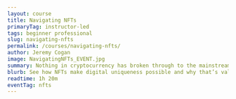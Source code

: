 ```yaml
---
layout: course
title: Navigating NFTs
primaryTag: instructor-led 
tags: beginner professional
slug: navigating-nfts
permalink: /courses/navigating-nfts/
author: Jeremy Cogan
image: NavigatingNFTs_EVENT.jpg
summary: Nothing in cryptocurrency has broken through to the mainstream the way NFTs have. Whether you are new to the blockchain world or just interested in finding out what all the buzz is about, this free webinar is for you.
blurb: See how NFTs make digital uniqueness possible and why that’s valuable.
readtime: 1h 20m
eventTag: nfts
---
```

